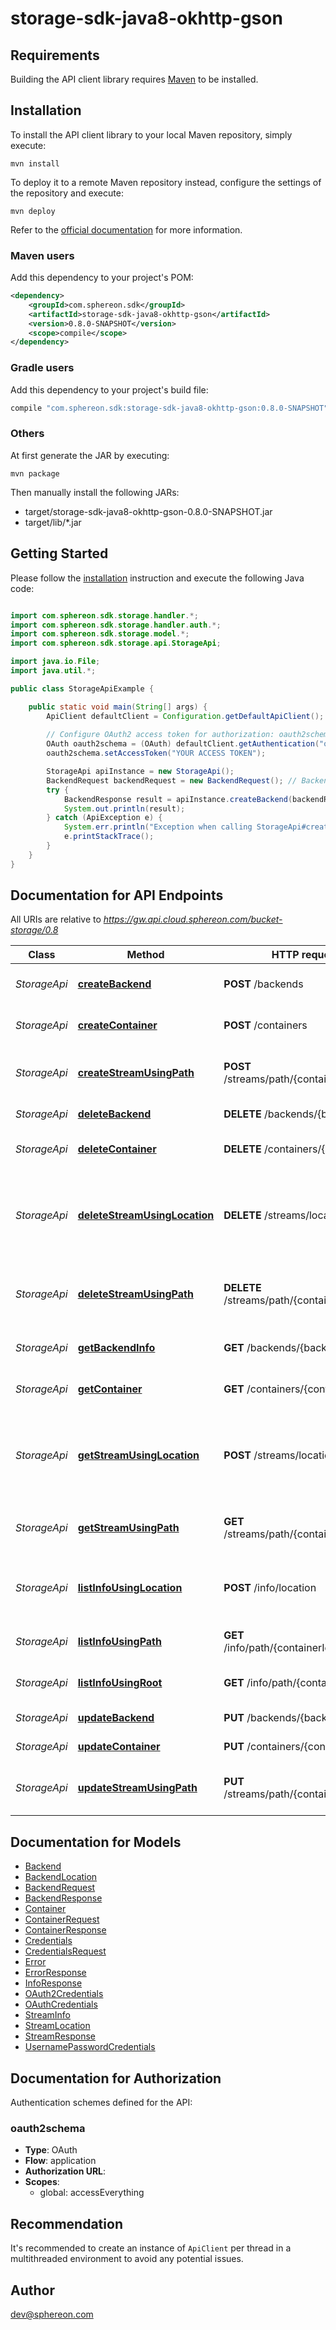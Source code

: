 # storage-sdk-java8-okhttp-gson

## Requirements

Building the API client library requires [Maven](https://maven.apache.org/) to be installed.

## Installation

To install the API client library to your local Maven repository, simply execute:

```shell
mvn install
```

To deploy it to a remote Maven repository instead, configure the settings of the repository and execute:

```shell
mvn deploy
```

Refer to the [official documentation](https://maven.apache.org/plugins/maven-deploy-plugin/usage.html) for more information.

### Maven users

Add this dependency to your project's POM:

```xml
<dependency>
    <groupId>com.sphereon.sdk</groupId>
    <artifactId>storage-sdk-java8-okhttp-gson</artifactId>
    <version>0.8.0-SNAPSHOT</version>
    <scope>compile</scope>
</dependency>
```

### Gradle users

Add this dependency to your project's build file:

```groovy
compile "com.sphereon.sdk:storage-sdk-java8-okhttp-gson:0.8.0-SNAPSHOT"
```

### Others

At first generate the JAR by executing:

    mvn package

Then manually install the following JARs:

* target/storage-sdk-java8-okhttp-gson-0.8.0-SNAPSHOT.jar
* target/lib/*.jar

## Getting Started

Please follow the [installation](#installation) instruction and execute the following Java code:

```java

import com.sphereon.sdk.storage.handler.*;
import com.sphereon.sdk.storage.handler.auth.*;
import com.sphereon.sdk.storage.model.*;
import com.sphereon.sdk.storage.api.StorageApi;

import java.io.File;
import java.util.*;

public class StorageApiExample {

    public static void main(String[] args) {
        ApiClient defaultClient = Configuration.getDefaultApiClient();
        
        // Configure OAuth2 access token for authorization: oauth2schema
        OAuth oauth2schema = (OAuth) defaultClient.getAuthentication("oauth2schema");
        oauth2schema.setAccessToken("YOUR ACCESS TOKEN");

        StorageApi apiInstance = new StorageApi();
        BackendRequest backendRequest = new BackendRequest(); // BackendRequest | backendRequest
        try {
            BackendResponse result = apiInstance.createBackend(backendRequest);
            System.out.println(result);
        } catch (ApiException e) {
            System.err.println("Exception when calling StorageApi#createBackend");
            e.printStackTrace();
        }
    }
}

```

## Documentation for API Endpoints

All URIs are relative to *https://gw.api.cloud.sphereon.com/bucket-storage/0.8*

Class | Method | HTTP request | Description
------------ | ------------- | ------------- | -------------
*StorageApi* | [**createBackend**](docs/StorageApi.md#createBackend) | **POST** /backends | Create a new backend
*StorageApi* | [**createContainer**](docs/StorageApi.md#createContainer) | **POST** /containers | Create a new container
*StorageApi* | [**createStreamUsingPath**](docs/StorageApi.md#createStreamUsingPath) | **POST** /streams/path/{containerId}/{path} | Create a new stream within a container
*StorageApi* | [**deleteBackend**](docs/StorageApi.md#deleteBackend) | **DELETE** /backends/{backendId} | Delete a backend
*StorageApi* | [**deleteContainer**](docs/StorageApi.md#deleteContainer) | **DELETE** /containers/{containerId} | Delete an existing container
*StorageApi* | [**deleteStreamUsingLocation**](docs/StorageApi.md#deleteStreamUsingLocation) | **DELETE** /streams/location | Delete an existing stream from a container by stream location.
*StorageApi* | [**deleteStreamUsingPath**](docs/StorageApi.md#deleteStreamUsingPath) | **DELETE** /streams/path/{containerId}/{path} | Delete an existing stream from a container.
*StorageApi* | [**getBackendInfo**](docs/StorageApi.md#getBackendInfo) | **GET** /backends/{backendId} | Get backend information
*StorageApi* | [**getContainer**](docs/StorageApi.md#getContainer) | **GET** /containers/{containerId} | Get container information
*StorageApi* | [**getStreamUsingLocation**](docs/StorageApi.md#getStreamUsingLocation) | **POST** /streams/location | Get an existing stream from a container by stream location
*StorageApi* | [**getStreamUsingPath**](docs/StorageApi.md#getStreamUsingPath) | **GET** /streams/path/{containerId}/{path} | Get an stream from a container
*StorageApi* | [**listInfoUsingLocation**](docs/StorageApi.md#listInfoUsingLocation) | **POST** /info/location | List streams in path by stream location
*StorageApi* | [**listInfoUsingPath**](docs/StorageApi.md#listInfoUsingPath) | **GET** /info/path/{containerId}/{path} | List streams in path
*StorageApi* | [**listInfoUsingRoot**](docs/StorageApi.md#listInfoUsingRoot) | **GET** /info/path/{containerId}/ | List streams in root
*StorageApi* | [**updateBackend**](docs/StorageApi.md#updateBackend) | **PUT** /backends/{backendId} | Update a backend
*StorageApi* | [**updateContainer**](docs/StorageApi.md#updateContainer) | **PUT** /containers/{containerId} | Update a container
*StorageApi* | [**updateStreamUsingPath**](docs/StorageApi.md#updateStreamUsingPath) | **PUT** /streams/path/{containerId}/{path} | Update stream within a container


## Documentation for Models

 - [Backend](docs/Backend.md)
 - [BackendLocation](docs/BackendLocation.md)
 - [BackendRequest](docs/BackendRequest.md)
 - [BackendResponse](docs/BackendResponse.md)
 - [Container](docs/Container.md)
 - [ContainerRequest](docs/ContainerRequest.md)
 - [ContainerResponse](docs/ContainerResponse.md)
 - [Credentials](docs/Credentials.md)
 - [CredentialsRequest](docs/CredentialsRequest.md)
 - [Error](docs/Error.md)
 - [ErrorResponse](docs/ErrorResponse.md)
 - [InfoResponse](docs/InfoResponse.md)
 - [OAuth2Credentials](docs/OAuth2Credentials.md)
 - [OAuthCredentials](docs/OAuthCredentials.md)
 - [StreamInfo](docs/StreamInfo.md)
 - [StreamLocation](docs/StreamLocation.md)
 - [StreamResponse](docs/StreamResponse.md)
 - [UsernamePasswordCredentials](docs/UsernamePasswordCredentials.md)


## Documentation for Authorization

Authentication schemes defined for the API:
### oauth2schema

- **Type**: OAuth
- **Flow**: application
- **Authorization URL**: 
- **Scopes**: 
  - global: accessEverything


## Recommendation

It's recommended to create an instance of `ApiClient` per thread in a multithreaded environment to avoid any potential issues.

## Author

dev@sphereon.com

